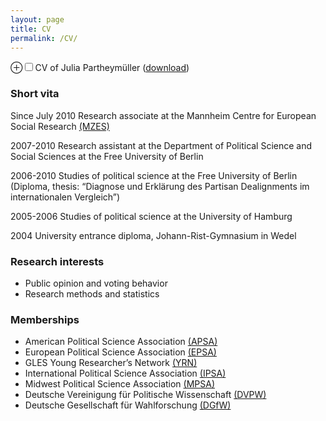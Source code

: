 ```yaml
---
layout: page
title: CV
permalink: /CV/
---
```


<label for='drinking-note' class='margin-toggle'> &#8853;</label><input type='checkbox' id='drinking-note' class='margin-toggle'/><span class='marginnote'>CV of Julia Partheymüller ([download](https://dl.dropboxusercontent.com/u/56285298/CV_Partheymueller_en.pdf)) </span>

### Short vita 

Since July 2010 Research associate at the Mannheim Centre for European Social Research [(MZES)](http://www.mzes.uni-mannheim.de/d7/de)

2007-2010 Research assistant at the Department of Political Science and Social Sciences at the Free University of Berlin

2006-2010 Studies of political science at the Free University of Berlin (Diploma, thesis: “Diagnose und Erklärung des Partisan Dealignments im internationalen Vergleich”)

2005-2006 Studies of political science at the University of Hamburg

2004 University entrance diploma, Johann-Rist-Gymnasium in Wedel

### Research interests

-   Public opinion and voting behavior
-   Research methods and statistics

### Memberships

-   American Political Science
    Association [(APSA)](http://www.apsanet.org/)
-   European Political Science
    Association [(EPSA)](http://www.epsanet.org/)
-   GLES Young Researcher’s
    Network [(YRN)](http://www.gles.eu/youngresearchers_startseite.htm)
-   International Political Science
    Association [(IPSA)](http://www.ipsa.org/)
-   Midwest Political Science
    Association [(MPSA)](http://www.mpsanet.org/)
-   Deutsche Vereinigung für Politische
    Wissenschaft [(DVPW)](http://www.dvpw.de/)
-   Deutsche Gesellschaft für
    Wahlforschung [(DGfW)](http://www.dgfw.info/)






